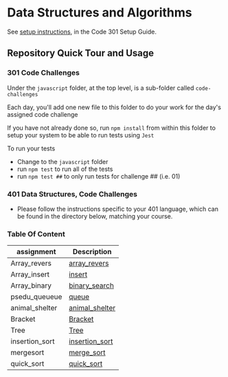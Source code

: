 # Data Structures and Algorithms

See [setup instructions](https://codefellows.github.io/setup-guide/code-301/3-code-challenges), in the Code 301 Setup Guide.

## Repository Quick Tour and Usage

### 301 Code Challenges

Under the `javascript` folder, at the top level, is a sub-folder called `code-challenges`

Each day, you'll add one new file to this folder to do your work for the day's assigned code challenge

If you have not already done so, run `npm install` from within this folder to setup your system to be able to run tests using `Jest`

To run your tests

- Change to the `javascript` folder
- run `npm test` to run all of the tests
- run `npm test ##` to only run tests for challenge ## (i.e. 01)

### 401 Data Structures, Code Challenges

- Please follow the instructions specific to your 401 language, which can be found in the directory below, matching your course.

### Table Of Content

| assignment      | Description                       |
| -------------   | --------------------------------- |
|Array_revers     |[array_revers](python/array_reverse/README.md) |
|Array_insert     |[insert](python/code_challenges/array-insert-shift/README.md) |
|Array_binary     |[binary_search](python/code_challenges/array-binary-searc/README.md) |
|psedu_queueue    |[queue](python/code_challenges/stack-and-queue/README.md) |
|animal_shelter   |[animal_shelter](python/code_challenges/stack-and-queue/README.md) |
|Bracket          |[Bracket](python/code_challenges/stack-and-queue/README.md) |
|Tree             |[Tree](python/code_challenges/tree/README.md) |
|insertion_sort   |[insertion_sort](python/code_challenges/insert_sort/README.md) |
|mergesort   |[merge_sort](python/code_challenges/mergesort3/README.md) |
|quick_sort       |[quick_sort](python/code_challenges/quicksort/README.md) |












